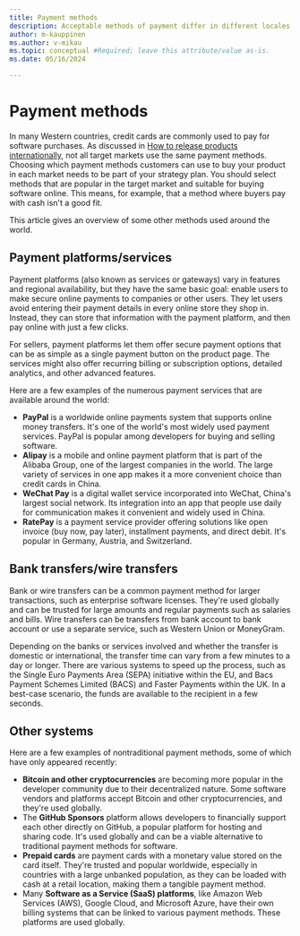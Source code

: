```yaml
---
title: Payment methods
description: Acceptable methods of payment differ in different locales.
author: m-kauppinen
ms.author: v-mikau
ms.topic: conceptual #Required; leave this attribute/value as-is.
ms.date: 05/16/2024

---
```


# Payment methods

In many Western countries, credit cards are commonly used to pay for software purchases. As discussed in [How to release products internationally](../methodology/how-to-release-products-internationally.md#payment-methods), not all target markets use the same payment methods. Choosing which payment methods customers can use to buy your product in each market needs to be part of your strategy plan. You should select methods that are popular in the target market and suitable for buying software online. This means, for example, that a method where buyers pay with cash isn't a good fit.

This article gives an overview of some other methods used around the world.

## Payment platforms/services  

Payment platforms (also known as services or gateways) vary in features and regional availability, but they have the same basic goal: enable users to make secure online payments to companies or other users. They let users avoid entering their payment details in every online store they shop in. Instead, they can store that information with the payment platform, and then pay online with just a few clicks.

For sellers, payment platforms let them offer secure payment options that can be as simple as a single payment button on the product page. The services might also offer recurring billing or subscription options, detailed analytics, and other advanced features.

Here are a few examples of the numerous payment services that are available around the world:

- **PayPal** is a worldwide online payments system that supports online money transfers. It's one of the world's most widely used payment services. PayPal is popular among developers for buying and selling software.
- **Alipay** is a mobile and online payment platform that is part of the Alibaba Group, one of the largest companies in the world. The large variety of services in one app makes it a more convenient choice than credit cards in China.
- **WeChat Pay** is a digital wallet service incorporated into WeChat, China's largest social network. Its integration into an app that people use daily for communication makes it convenient and widely used in China.
- **RatePay** is a payment service provider offering solutions like open invoice (buy now, pay later), installment payments, and direct debit. It's popular in Germany, Austria, and Switzerland.

## Bank transfers/wire transfers

Bank or wire transfers can be a common payment method for larger transactions, such as enterprise software licenses. They're used globally and can be trusted for large amounts and regular payments such as salaries and bills. Wire transfers can be transfers from bank account to bank account or use a separate service, such as Western Union or MoneyGram.

Depending on the banks or services involved and whether the transfer is domestic or international, the transfer time can vary from a few minutes to a day or longer. There are various systems to speed up the process, such as the Single Euro Payments Area (SEPA) initiative within the EU, and Bacs Payment Schemes Limited (BACS) and Faster Payments within the UK. In a best-case scenario, the funds are available to the recipient in a few seconds.

## Other systems

Here are a few examples of nontraditional payment methods, some of which have only appeared recently:

- **Bitcoin and other cryptocurrencies** are becoming more popular in the developer community due to their decentralized nature. Some software vendors and platforms accept Bitcoin and other cryptocurrencies, and they're used globally.
- The **GitHub Sponsors** platform allows developers to financially support each other directly on GitHub, a popular platform for hosting and sharing code. It's used globally and can be a viable alternative to traditional payment methods for software.
- **Prepaid cards** are payment cards with a monetary value stored on the card itself. They're trusted and popular worldwide, especially in countries with a large unbanked population, as they can be loaded with cash at a retail location, making them a tangible payment method.
- Many **Software as a Service (SaaS) platforms**, like Amazon Web Services (AWS), Google Cloud, and Microsoft Azure, have their own billing systems that can be linked to various payment methods. These platforms are used globally.
